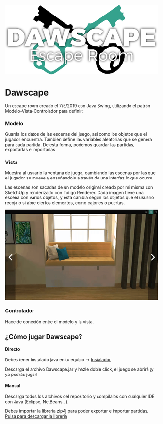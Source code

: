 ![Logo](img/Interfaz/titulo.png)

# Dawscape
Un escape room creado el 7/5/2019 con Java Swing, utilizando el patrón Modelo-Vista-Controlador para definir:

### Modelo

Guarda los datos de las escenas del juego, así como los objetos que el jugador encuentra. También define las variables aleatorias que se genera para cada partida. De esta forma, podemos guardar las partidas, exportarlas e importarlas

### Vista

Muestra al usuario la ventana de juego, cambiando las escenas por las que el jugador se mueve y enseñandole a través de una interfaz lo que ocurre.

Las escenas son sacadas de un modelo original creado por mi misma con SketchUp y renderizado con Indigo Renderer. Cada imagen tiene una escena con varios objetos, y esta cambia según los objetos que el usuario recoja o si abre ciertos elementos, como cajones o puertas.

![Cajones en Acción](img/cajonesEnAccion.gif)

### Controlador

Hace de conexión entre el modelo y la vista.


## ¿Cómo jugar Dawscape?
#### Directo
Debes tener instalado java en tu equipo -> [Instalador](https://www.java.com/es/download/)

Descarga el archivo Dawscape.jar y hazle doble click, el juego se abrirá ¡y ya podrás jugar!

#### Manual
Descarga todos los archivos del repositorio y compílalos con cualquier IDE con Java (Eclipse, NetBeans...).

Debes importar la librería zip4j para poder exportar e importar partidas. [Pulsa para descargar la librería](zip4j-1.3.2.jar)
